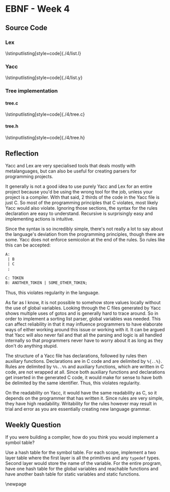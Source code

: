 # EBNF - Week 4
## Source Code
### Lex
\lstinputlisting[style=code]{./4/list.l}


### Yacc
\lstinputlisting[style=code]{./4/list.y}


### Tree implementation
#### tree.c
\lstinputlisting[style=code]{./4/tree.c}

#### tree.h
\lstinputlisting[style=code]{./4/tree.h}


## Reflection

Yacc and Lex are very specialised tools that deals mostly with metalanguages,
but can also be useful for creating parsers for programming projects.

It generally is not a good idea to use purely Yacc and Lex for an entire
project because you'd be using the wrong tool for the job, unless your project
is a compiler. With that said, 2 thirds of the code in the Yacc file is just C.
So most of the programming principles that C violates, most likely Yacc would
also violate. Ignoring those sections, the syntax for the rules declaration are
easy to understand. Recursive is surprisingly easy and implementing actions is
intuitive.

Since the syntax is so incredibly simple, there's not really a lot to say about
the language's deviation from the programming principles, though there are
some. Yacc does not enforce semicolon at the end of the rules. So rules like
this can be accepted:
```yacc
A:
 | B
 | C
 ;

C: TOKEN
B: ANOTHER_TOKEN | SOME_OTHER_TOKEN;
```

Thus, this violates regularity in the language.

As far as I know, it is not possible to somehow store values locally without
the use of global variables. Looking through the C files generated by Yacc
shows multiple uses of gotos and is generally hard to trace around. So in order
to implement a sorting list parser, global variables was needed. This can
affect reliability in that it may influence programmers to have elaborate ways
of either working around this issue or working with it. It can be argued that
Yacc will also never fail and that all the parsing and logic is all handled
internally so that programmers never have to worry about it as long as they
don't do anything stupid.

The structure of a Yacc file has declarations, followed by rules then auxiliary
functions. Declarations are in C code and are delimited by `%{..%}`. Rules are
delimited by `%%..%%` and auxiliary functions, which are written in C code, are
not wrapped at all. Since both auxiliary functions and declarations get
inserted in the generated C code, it would make for sense to have both be
delimited by the same identifier. Thus, this violates regularity.

On the readability on Yacc, it would have the same readability as C, so it
depends on the programmer that has written it. Since rules are very simple,
they have high readability. Writability for the rules however may result in
trial and error as you are essentially creating new language grammar.


## Weekly Question

If you were building a compiler, how do you think you would implement a symbol
table?

Use a hash table for the symbol table. For each scope, implement a two layer
table where the first layer is all the primitives and any `typedef` types.
Second layer would store the name of the variable. For the entire program, have
one hash table for the global variables and reachable functions and have
another bash table for static variables and static functions.

\newpage
